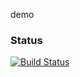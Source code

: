 demo

### Status
[![Build Status](https://travis-ci.org/simkimsia/UtilityBehaviors.png)](https://travis-ci.org/realuserofgit/demo)